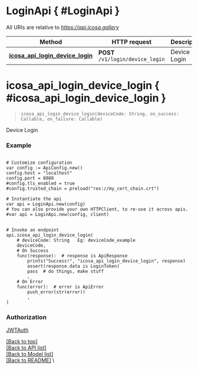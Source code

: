 <a name="__pageTop"></a>
# LoginApi   { #LoginApi }


All URIs are relative to *https://api.icosa.gallery*

Method | HTTP request | Description
------------- | ------------- | -------------
[**icosa_api_login_device_login**](#icosa_api_login_device_login) | **POST** `/v1/login/device_login` | Device Login

# **icosa_api_login_device_login**   { #icosa_api_login_device_login }
<a name="icosa_api_login_device_login"></a>

> `icosa_api_login_device_login(deviceCode: String, on_success: Callable, on_failure: Callable)`

Device Login



### Example


```gdscript

# Customize configuration
var config := ApiConfig.new()
config.host = "localhost"
config.port = 8080
#config.tls_enabled = true
#config.trusted_chain = preload("res://my_cert_chain.crt")

# Instantiate the api
var api = LoginApi.new(config)
# You can also provide your own HTTPClient, to re-use it across apis.
#var api = LoginApi.new(config, client)


# Invoke an endpoint
api.icosa_api_login_device_login(
	# deviceCode: String   Eg: deviceCode_example
	deviceCode,
	# On Success
	func(response):  # response is ApiResponse
		prints("Success!", "icosa_api_login_device_login", response)
		assert(response.data is LoginToken)
		pass  # do things, make stuff
		,
	# On Error
	func(error):  # error is ApiError
		push_error(str(error))
		,
)

```


### Authorization

[JWTAuth](../README.md#JWTAuth)

[[Back to top]](#__pageTop) \
[[Back to API list]](../README.md#documentation-for-api-endpoints) \
[[Back to Model list]](../README.md#documentation-for-models) \
[[Back to README]](../README.md) \

